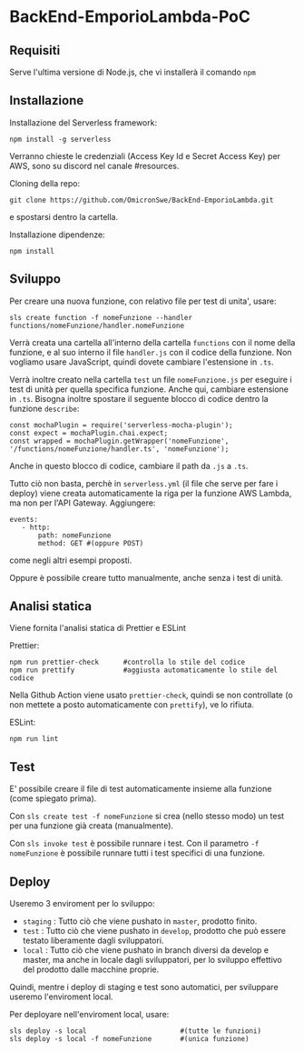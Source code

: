 # BackEnd-EmporioLambda-PoC

## Requisiti

Serve l'ultima versione di Node.js, che vi installerà il comando `npm`

## Installazione

Installazione del Serverless framework:

```
npm install -g serverless
```

Verranno chieste le credenziali (Access Key Id e Secret Access Key) per AWS, sono su discord nel canale #resources.

Cloning della repo:

```
git clone https://github.com/OmicronSwe/BackEnd-EmporioLambda.git
```

e spostarsi dentro la cartella.

Installazione dipendenze:

```
npm install
```

## Sviluppo

Per creare una nuova funzione, con relativo file per test di unita', usare:

```
sls create function -f nomeFunzione --handler functions/nomeFunzione/handler.nomeFunzione
```

Verrà creata una cartella all'interno della cartella `functions` con il nome della funzione, e al suo interno il file `handler.js` con il codice della funzione.
Non vogliamo usare JavaScript, quindi dovete cambiare l'estensione in `.ts`.

Verrà inoltre creato nella cartella `test` un file `nomeFunzione.js` per eseguire i test di unità per quella specifica funzione.
Anche qui, cambiare estensione in `.ts`. Bisogna inoltre spostare il seguente blocco di codice dentro la funzione `describe`:

```
const mochaPlugin = require('serverless-mocha-plugin');
const expect = mochaPlugin.chai.expect;
const wrapped = mochaPlugin.getWrapper('nomeFunzione', '/functions/nomeFunzione/handler.ts', 'nomeFunzione');
```

Anche in questo blocco di codice, cambiare il path da `.js` a `.ts`.

Tutto ciò non basta, perchè in `serverless.yml` (il file che serve per fare i deploy) viene creata automaticamente la riga per la funzione AWS Lambda, ma non per l'API Gateway. Aggiungere:

```
events:
   - http:
       path: nomeFunzione
       method: GET #(oppure POST)
```

come negli altri esempi proposti.

Oppure è possibile creare tutto manualmente, anche senza i test di unità.

## Analisi statica

Viene fornita l'analisi statica di Prettier e ESLint

Prettier:

```
npm run prettier-check      #controlla lo stile del codice
npm run prettify            #aggiusta automaticamente lo stile del codice
```

Nella Github Action viene usato `prettier-check`, quindi se non controllate (o non mettete a posto automaticamente con `prettify`), ve lo rifiuta.

ESLint:

```
npm run lint
```

## Test

E' possibile creare il file di test automaticamente insieme alla funzione (come spiegato prima).

Con `sls create test -f nomeFunzione` si crea (nello stesso modo) un test per una funzione già creata (manualmente).

Con `sls invoke test` è possibile runnare i test. Con il parametro `-f nomeFunzione` è possibile runnare tutti i test specifici di una funzione.

## Deploy

Useremo 3 enviroment per lo sviluppo:

- `staging` : Tutto ciò che viene pushato in `master`, prodotto finito.
- `test` : Tutto ciò che viene pushato in `develop`, prodotto che può essere testato liberamente dagli sviluppatori.
- `local` : Tutto ciò che viene pushato in branch diversi da develop e master, ma anche in locale dagli sviluppatori, per lo sviluppo effettivo del prodotto dalle macchine proprie.

Quindi, mentre i deploy di staging e test sono automatici, per sviluppare useremo l'enviroment local.

Per deployare nell'enviroment local, usare:

```
sls deploy -s local                       #(tutte le funzioni)
sls deploy -s local -f nomeFunzione       #(unica funzione)
```
